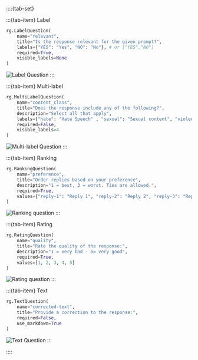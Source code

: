 ::::{tab-set}

:::{tab-item} Label

```python
rg.LabelQuestion(
    name="relevant",
    title="Is the response relevant for the given prompt?",
    labels={"YES": "Yes", "NO": "No"}, # or ["YES","NO"]
    required=True,
    visible_labels=None
)
```

![Label Question](/_static/images/llms/questions/label_question.png)
:::

:::{tab-item} Multi-label

```python
rg.MultiLabelQuestion(
    name="content_class",
    title="Does the response include any of the following?",
    description="Select all that apply",
    labels={"hate": "Hate Speech" , "sexual": "Sexual content", "violent": "Violent content", "pii": "Personal information", "untruthful": "Untruthful info", "not_english": "Not English", "inappropriate": "Inappropriate content"}, # or ["hate", "sexual", "violent", "pii", "untruthful", "not_english", "inappropriate"]
    required=False,
    visible_labels=4
)
```

![Multi-label Question](/_static/images/llms/questions/multilabel_question.png)
:::

:::{tab-item} Ranking

```python
rg.RankingQuestion(
    name="preference",
    title="Order replies based on your preference",
    description="1 = best, 3 = worst. Ties are allowed.",
    required=True,
    values={"reply-1": "Reply 1", "reply-2": "Reply 2", "reply-3": "Reply 3"} # or ["reply-1", "reply-2", "reply-3"]
)
```

![Ranking question](/_static/images/llms/questions/ranking_question.png)
:::

:::{tab-item} Rating

```python
rg.RatingQuestion(
    name="quality",
    title="Rate the quality of the response:",
    description="1 = very bad - 5= very good",
    required=True,
    values=[1, 2, 3, 4, 5]
)
```

![Rating question](/_static/images/llms/questions/rating_question.png)
:::

:::{tab-item} Text

```python
rg.TextQuestion(
    name="corrected-text",
    title="Provide a correction to the response:",
    required=False,
    use_markdown=True
)
```
![Text Question](/_static/images/llms/questions/text_question.png)
:::

::::